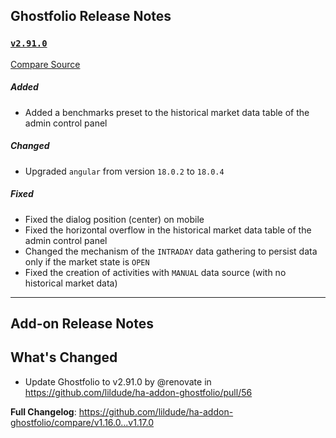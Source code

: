 ## Ghostfolio Release Notes

### [`v2.91.0`](https://togithub.com/ghostfolio/ghostfolio/blob/HEAD/CHANGELOG.md#2910---2024-06-26)

[Compare Source](https://togithub.com/ghostfolio/ghostfolio/compare/2.90.0...2.91.0)

##### Added

-   Added a benchmarks preset to the historical market data table of the admin control panel

##### Changed

-   Upgraded `angular` from version `18.0.2` to `18.0.4`

##### Fixed

-   Fixed the dialog position (center) on mobile
-   Fixed the horizontal overflow in the historical market data table of the admin control panel
-   Changed the mechanism of the `INTRADAY` data gathering to persist data only if the market state is `OPEN`
-   Fixed the creation of activities with `MANUAL` data source (with no historical market data)

---

## Add-on Release Notes




## What's Changed
* Update Ghostfolio to v2.91.0 by @renovate in https://github.com/lildude/ha-addon-ghostfolio/pull/56


**Full Changelog**: https://github.com/lildude/ha-addon-ghostfolio/compare/v1.16.0...v1.17.0
